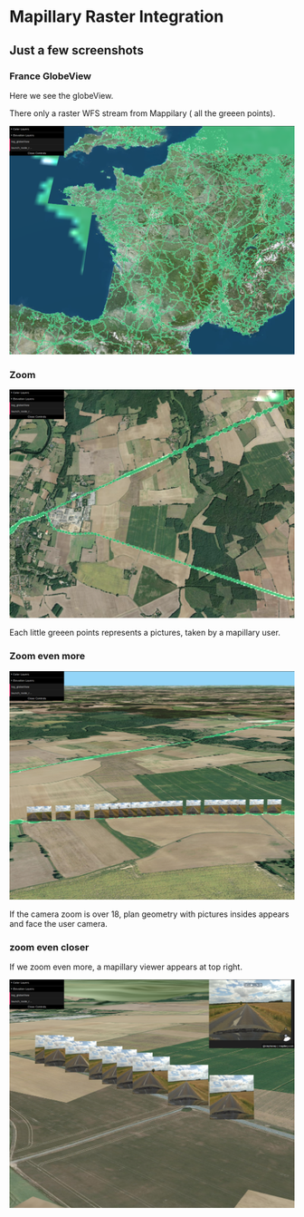 # Mapillary Raster Integration

## Just a few screenshots

### France GlobeView

Here we see the globeView.

There only a raster WFS stream from Mappilary ( all the greeen points).

<img src = "screenshots/france.png">

### Zoom

<img src = "screenshots/zoomraster.png">

Each little greeen points represents a pictures, taken by a mapillary user.

### Zoom even more

<img src = "screenshots/route+raster.png">

If the camera zoom is over 18, plan geometry with  pictures insides appears and face the user camera.

### zoom even closer

If we zoom even more, a mapillary viewer appears at top right.

<img src = "screenshots/route.png">

